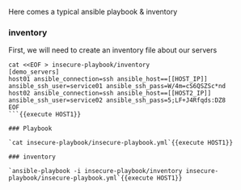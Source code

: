 

Here comes a typical ansible playbook & inventory

### inventory

First, we will need to create an inventory file about our servers

```
cat <<EOF > insecure-playbook/inventory
[demo_servers]
host01 ansible_connection=ssh ansible_host==[[HOST_IP]] ansible_ssh_user=service01 ansible_ssh_pass=W/4m=cS6QSZSc*nd
host02 ansible_connection=ssh ansible_host==[[HOST2_IP]] ansible_ssh_user=service02 ansible_ssh_pass=5;LF+J4Rfqds:DZ8
EOF 
```{{execute HOST1}}

### Playbook

`cat insecure-playbook/insecure-playbook.yml`{{execute HOST1}}

### inventory

`ansible-playbook -i insecure-playbook/inventory insecure-playbook/insecure-playbook.yml`{{execute HOST1}}
